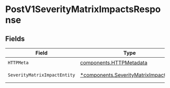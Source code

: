 # PostV1SeverityMatrixImpactsResponse


## Fields

| Field                                                                                           | Type                                                                                            | Required                                                                                        | Description                                                                                     |
| ----------------------------------------------------------------------------------------------- | ----------------------------------------------------------------------------------------------- | ----------------------------------------------------------------------------------------------- | ----------------------------------------------------------------------------------------------- |
| `HTTPMeta`                                                                                      | [components.HTTPMetadata](../../models/components/httpmetadata.md)                              | :heavy_check_mark:                                                                              | N/A                                                                                             |
| `SeverityMatrixImpactEntity`                                                                    | [*components.SeverityMatrixImpactEntity](../../models/components/severitymatriximpactentity.md) | :heavy_minus_sign:                                                                              | Create a new impact                                                                             |